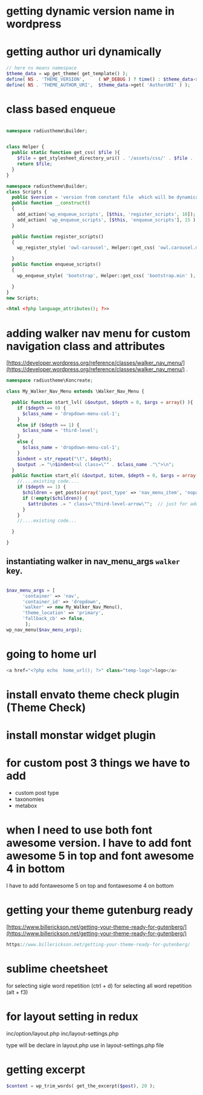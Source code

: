 # getting dynamic version name in wordpress
# getting author uri dynamically


~~~php
// here ns means namespace
$theme_data = wp_get_theme( get_template() );
define( NS . 'THEME_VERSION',     ( WP_DEBUG ) ? time() : $theme_data->get( 'Version' ) );
define( NS . 'THEME_AUTHOR_URI',  $theme_data->get( 'AuthorURI' ) );
~~~

# class based enqueue

~~~php

namespace radiustheme\Builder;


class Helper {
  public static function get_css( $file ){
    $file = get_stylesheet_directory_uri() . '/assets/css/' . $file . '.css';
    return $file;
  }
}

~~~


~~~php
namespace radiustheme\Builder;
class Scripts {
  public $version = 'version from constant file  which will be dynamically ';
  public function __construct()
  {
    add_action('wp_enqueue_scripts', [$this, 'register_scripts', 10]);
    add_action( 'wp_enqueue_scripts', [$this, 'enqueue_scripts'], 15 );
  }

  public function register_scripts()
  {
    wp_register_style( 'owl-carousel', Helper::get_css( 'owl.carousel.min' ), array(), $this->version );

  }
  public function enqueue_scripts()
  {
    wp_enqueue_style( 'bootstrap', Helper::get_css( 'bootstrap.min' ), array(), $this->version );

  }
}
new Scripts;
~~~


~~~md
<html <?php language_attributes(); ?>>
~~~

# adding walker nav menu for custom navigation class and attributes

[https://developer.wordpress.org/reference/classes/walker_nav_menu/](https://developer.wordpress.org/reference/classes/walker_nav_menu/) .

~~~php
namespace radiustheme\Koncreate;

class My_Walker_Nav_Menu extends \Walker_Nav_Menu {

  public function start_lvl( &$output, $depth = 0, $args = array() ){
    if ($depth == 0) {
      $class_name = 'dropdown-menu-col-1';
    }
    else if ($depth == 1) {
      $class_name = 'third-level';
    }
    else {
      $class_name = 'dropdown-menu-col-1';
    }
    $indent = str_repeat("\t", $depth);
    $output .= "\n$indent<ul class=\"" . $class_name ."\">\n";
  }
  public function start_el( &$output, $item, $depth = 0, $args = array(), $id = 0 ) {
    //....existing code....
    if ($depth == 1) {
      $children = get_posts(array('post_type' => 'nav_menu_item', 'nopaging' => true, 'numberposts' => 1, 'meta_key' => '_menu_item_menu_item_parent', 'meta_value' => $item->ID));
      if (!empty($children)) {
        $attributes .= " class=\"third-level-arrow\"";  // just for adding this I have added this
      }
    }
    //....existing code...

  }

}

~~~

## instantiating walker in nav_menu_args `walker` key.

~~~php

$nav_menu_args = [
      'container' => 'nav',
      'container_id' => 'dropdown',
      'walker' => new My_Walker_Nav_Menu(),
      'theme_location' => 'primary',
      'fallback_cb' => false,
       ];
wp_nav_menu($nav_menu_args);
~~~


# going to home url

~~~php
<a href="<?php echo  home_url(); ?>" class="temp-logo">logo</a>
~~~

# install envato theme check plugin (Theme Check)
# install monstar widget plugin

# for custom post 3 things we have to add
* custom post type
* taxonomies
* metabox

# when I need to use both font awesome version. I have to add font awesome 5 in top and font awesome 4 in bottom
I have to add fontawesome 5 on top
and fontawesome 4 on bottom

# getting your theme gutenburg ready
[https://www.billerickson.net/getting-your-theme-ready-for-gutenberg/](https://www.billerickson.net/getting-your-theme-ready-for-gutenberg/)
~~~php
https://www.billerickson.net/getting-your-theme-ready-for-gutenberg/
~~~

# sublime cheetsheet
for selecting sigle word repetition (ctrl + d)
for selecting all word repetition (alt + f3)



# for layout setting in redux

inc/option/layout.php
inc/layout-settings.php

type will be declare in layout.php
use in layout-settings.php file

# getting excerpt
~~~php
$content = wp_trim_words( get_the_excerpt($post), 20 );
~~~



